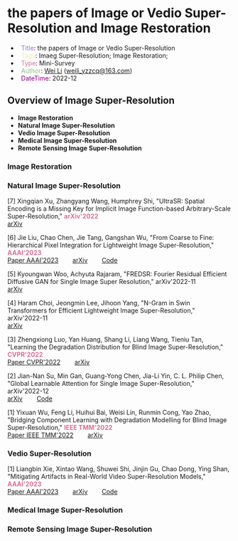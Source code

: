 # the papers of Image or Vedio Super-Resolution and Image Restoration

- &ensp;<span style="color:MediumPurple">Title</span>: the papers of Image or Vedio Super-Resolution
- &ensp;<span style="color:Moccasin">Tags</span>: Imaeg Super-Resolution; Image Restoration;
- &ensp;<span style="color:PaleVioletRed">Type</span>: Mini-Survey
- &ensp;<span style="color:DarkSeaGreen">Author</span>: [Wei Li](https://2694048168.github.io/blog/#/) (weili_yzzcq@163.com)
- &ensp;<span style="color:DarkMagenta">DateTime</span>: 2022-12

## Overview of Image Super-Resolution
- **Image Restoration**
- **Natural Image Super-Resolution**
- **Vedio Image Super-Resolution**
- **Medical Image Super-Resolution**
- **Remote Sensing Image Super-Resolution**


### Image Restoration


### Natural Image Super-Resolution

[7] Xingqian Xu, Zhangyang Wang, Humphrey Shi, "UltraSR: Spatial Encoding is a Missing Key for Implicit Image Function-based Arbitrary-Scale Super-Resolution," <span style="font-weight:bold"> <span style="color:PaleVioletRed">arXiv'2022</span></span> </br>
[arXiv](https://arxiv.org/abs/2103.12716)

[6] Jie Liu, Chao Chen, Jie Tang, Gangshan Wu, "From Coarse to Fine: Hierarchical Pixel Integration for Lightweight Image Super-Resolution," <span style="font-weight:bold"> <span style="color:PaleVioletRed">AAAI'2023</span></span> </br>
[Paper AAAI'2023](https://arxiv.org/abs/2211.16776)
&emsp;&emsp;[arXiv](https://arxiv.org/abs/2211.16776)
&emsp;&emsp;[Code](https://github.com/passerer/HPINet)

[5] Kyoungwan Woo, Achyuta Rajaram, "FREDSR: Fourier Residual Efficient Diffusive GAN for Single Image Super Resolution," arXiv'2022-11 </br>
[arXiv](https://arxiv.org/abs/2211.16678)

[4] Haram Choi, Jeongmin Lee, Jihoon Yang, "N-Gram in Swin Transformers for Efficient Lightweight Image Super-Resolution," arXiv'2022-11 </br>
[arXiv](https://arxiv.org/abs/2211.11436)

[3] Zhengxiong Luo, Yan Huang, Shang Li, Liang Wang, Tieniu Tan, "Learning the Degradation Distribution for Blind Image Super-Resolution," <span style="font-weight:bold"> <span style="color:PaleVioletRed">CVPR'2022</span></span> </br>
[Paper CVPR'2022](https://openaccess.thecvf.com/content/CVPR2022/html/Luo_Learning_the_Degradation_Distribution_for_Blind_Image_Super-Resolution_CVPR_2022_paper.html)
&emsp;&emsp;[arXiv](https://arxiv.org/abs/2203.04962)

[2] Jian-Nan Su, Min Gan, Guang-Yong Chen, Jia-Li Yin, C. L. Philip Chen, "Global Learnable Attention for Single Image Super-Resolution," arXiv'2022-12 </br>
[arXiv](https://arxiv.org/abs/2212.01057)
&emsp;&emsp;[Code](https://github.com/laoyangui/dlsn)

[1] Yixuan Wu, Feng Li, Huihui Bai, Weisi Lin, Runmin Cong, Yao Zhao, "Bridging Component Learning with Degradation Modelling for Blind Image Super-Resolution," <span style="font-weight:bold"> <span style="color:PaleVioletRed">IEEE TMM'2022</span></span> </br>
[Paper IEEE TMM'2022](https://ieeexplore.ieee.org/document/9925720)
&emsp;&emsp;[arXiv](https://arxiv.org/abs/2212.01628)


### Vedio Super-Resolution

[1] Liangbin Xie, Xintao Wang, Shuwei Shi, Jinjin Gu, Chao Dong, Ying Shan, "Mitigating Artifacts in Real-World Video Super-Resolution Models," <span style="font-weight:bold"> <span style="color:PaleVioletRed">AAAI'2023</span></span> </br>
[Paper AAAI'2023](https://arxiv.org/abs/2212.07339)
&emsp;&emsp;[arXiv](https://arxiv.org/abs/2212.07339)
&emsp;&emsp;[Code](https://github.com/TencentARC/FastRealVSR)

### Medical Image Super-Resolution


### Remote Sensing Image Super-Resolution


